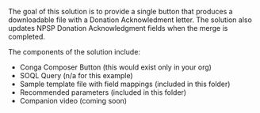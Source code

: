 The goal of this solution is to provide a single button that produces a downloadable file with a Donation Acknowledment letter.  The solution also updates NPSP Donation Acknowledgment fields when the merge is completed.

The components of the solution include:
- Conga Composer Button (this would exist only in your org)
- SOQL Query (n/a for this example)
- Sample template file with field mappings (included in this folder)
- Recommended parameters (included in this folder)
- Companion video (coming soon)